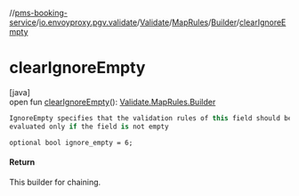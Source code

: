 //[pms-booking-service](../../../../../index.md)/[io.envoyproxy.pgv.validate](../../../index.md)/[Validate](../../index.md)/[MapRules](../index.md)/[Builder](index.md)/[clearIgnoreEmpty](clear-ignore-empty.md)

# clearIgnoreEmpty

[java]\
open fun [clearIgnoreEmpty](clear-ignore-empty.md)(): [Validate.MapRules.Builder](index.md)

```kotlin
IgnoreEmpty specifies that the validation rules of this field should be
evaluated only if the field is not empty

```
`optional bool ignore_empty = 6;`

#### Return

This builder for chaining.